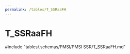 ```yaml
---
permalink: /tables/T_SSRaaFH
---
```

# T_SSRaaFH
<!-- SPDX-License-Identifier: MPL-2.0 -->

<!-- ATTENTION : Ne pas supprimer ou modifier la ligne ci-dessous -->
#include "tables/.schemas/PMSI/PMSI SSR/T_SSRaaFH.md"
<!-- ATTENTION : Ne pas supprimer ou modifier la ligne ci-dessus -->
